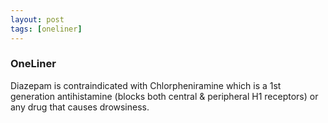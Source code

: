 ```yaml
---
layout: post
tags: [oneliner]
---
```



### OneLiner

Diazepam is contraindicated with Chlorpheniramine which is a 1st generation antihistamine (blocks both central & peripheral H1 receptors) or any drug that causes drowsiness.
